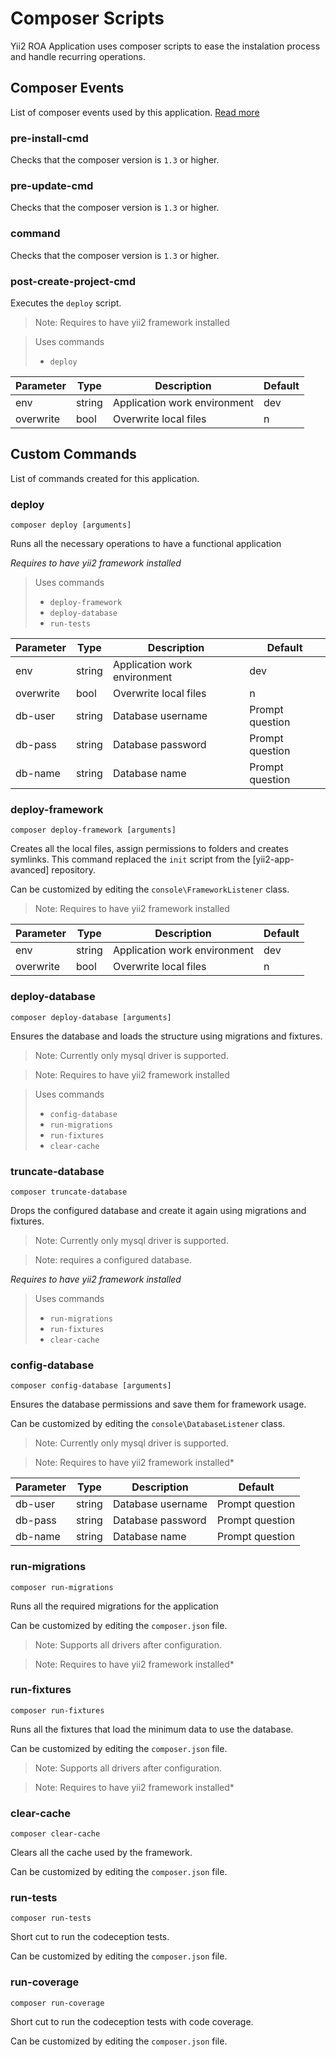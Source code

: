 Composer Scripts
================

Yii2 ROA Application uses composer scripts to ease  the instalation process and
handle recurring operations.

Composer Events
---------------

List of composer events used by this application.
[Read more](https://getcomposer.org/doc/articles/scripts.md#event-names)

### pre-install-cmd

Checks that the composer version is `1.3` or higher.

### pre-update-cmd

Checks that the composer version is `1.3` or higher.

### command

Checks that the composer version is `1.3` or higher.

### post-create-project-cmd

Executes the `deploy` script.

> Note: Requires to have yii2 framework installed

> Uses commands
>
> * `deploy`

Parameter |	Type   | Description                  | Default
--------- | ------ | ---------------------------- | -------
env       | string | Application work environment | dev
overwrite | bool   | Overwrite local files        |	n


Custom Commands
---------------

List of commands created for this application.

### deploy

`composer deploy [arguments]`

Runs all the necessary operations to have a functional application

*Requires to have yii2 framework installed*

> Uses commands
>
> * `deploy-framework`
> * `deploy-database`
> * `run-tests`

Parameter |	Type   | Description                  | Default
--------- | ------ | ---------------------------- | -------
env       | string | Application work environment | dev
overwrite | bool   | Overwrite local files        |	n
db-user   | string | Database username            | Prompt question
db-pass   | string | Database password            | Prompt question
db-name   | string | Database name                | Prompt question

### deploy-framework

`composer deploy-framework [arguments]`

Creates all the local files, assign permissions to folders and creates symlinks.
This command replaced the `init` script from the [yii2-app-avanced] repository.

Can be customized by editing the `console\FrameworkListener` class.

> Note: Requires to have yii2 framework installed

Parameter |	Type   | Description                  | Default
--------- | ------ | ---------------------------- | -------
env       | string | Application work environment | dev
overwrite | bool   | Overwrite local files        |	n

### deploy-database

`composer deploy-database [arguments]`

Ensures the database and loads the structure using migrations and fixtures.

> Note: Currently only mysql driver is supported.

> Note: Requires to have yii2 framework installed

> Uses commands
>
> * `config-database`
> * `run-migrations`
> * `run-fixtures`
> * `clear-cache`

### truncate-database

`composer truncate-database`

Drops the configured database and create it again using migrations and fixtures.

> Note: Currently only mysql driver is supported.

> Note: requires a configured database.

*Requires to have yii2 framework installed*

> Uses commands
>
> * `run-migrations`
> * `run-fixtures`
> * `clear-cache`

### config-database

`composer config-database [arguments]`

Ensures the database permissions and save them for framework usage.

Can be customized by editing the `console\DatabaseListener` class.

> Note: Currently only mysql driver is supported.

> Note: Requires to have yii2 framework installed*

Parameter |	Type   | Description       | Default
--------- | ------ | ----------------- | ---------------
db-user   | string | Database username | Prompt question
db-pass   | string | Database password | Prompt question
db-name   | string | Database name     | Prompt question

### run-migrations

`composer run-migrations`

Runs all the required migrations for the application

Can be customized by editing the `composer.json` file.

> Note: Supports all drivers after configuration.

> Note: Requires to have yii2 framework installed*

### run-fixtures

`composer run-fixtures`

Runs all the fixtures that load the minimum data to use the database.

Can be customized by editing the `composer.json` file.

> Note: Supports all drivers after configuration.

> Note: Requires to have yii2 framework installed*

### clear-cache

`composer clear-cache`

Clears all the cache used by the framework.

Can be customized by editing the `composer.json` file.

### run-tests

`composer run-tests`

Short cut to run the codeception tests.

Can be customized by editing the `composer.json` file.

### run-coverage

`composer run-coverage`

Short cut to run the codeception tests with code coverage.

Can be customized by editing the `composer.json` file.

